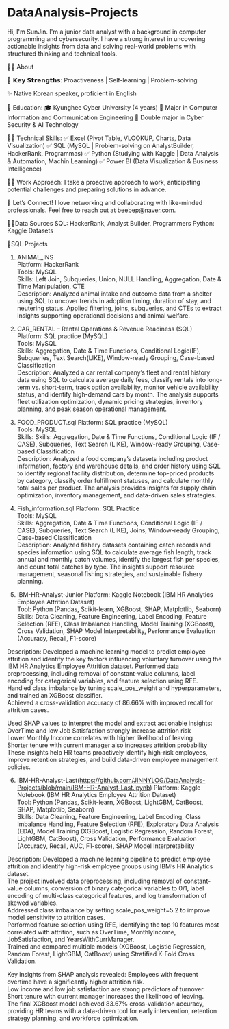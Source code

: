 # DataAnalysis-Projects

Hi, I'm SunJin. I'm a junior data analyst with a background in computer programming and cybersecurity. I have a strong interest in uncovering actionable insights from data and solving real-world problems with structured thinking and technical tools.

👨‍💻 About

📍 𝗞𝗲𝘆 𝗦𝘁𝗿𝗲𝗻𝗴𝘁𝗵𝘀: Proactiveness | Self-learning | Problem-solving

✨ Native Korean speaker, proficient in English

🏫 Education:
🎓 Kyunghee Cyber University (4 years)
📕 Major in Computer Information and Communication Engineering
📕 Double major in Cyber Security & AI Technology

👩‍💻 Technical Skills:
✅ Excel (Pivot Table, VLOOKUP, Charts, Data Visualization)
✅ SQL (MySQL | Problem-solving on AnalystBuilder, HackerRank, Programmas)
✅ Python (Studying with Kaggle | Data Analysis & Automation, Machin Learning)
✅ Power BI (Data Visualization & Business Intelligence)

🏃‍♂️ Work Approach: I take a proactive approach to work, anticipating potential challenges and preparing solutions in advance.

👋 Let’s Connect! I love networking and collaborating with like-minded professionals. Feel free to reach out at beebep@naver.com.

👩‍💻Data Sources 
SQL: HackerRank, Analyst Builder, Programmers
Python: Kaggle Datasets

📍SQL Projects
1. ANIMAL_INS </br> 
Platform: HackerRank</br>
Tools: MySQL</br>
Skills: Left Join, Subqueries, Union, NULL Handling, Aggregation, Date & Time Manipulation, CTE</br>
Description: Analyzed animal intake and outcome data from a shelter using SQL to uncover trends in adoption timing, duration of stay, and neutering status. Applied filtering, joins, subqueries, and CTEs to extract insights supporting operational decisions and animal welfare. </br>

2. CAR_RENTAL – Rental Operations & Revenue Readiness (SQL) </br>
Platform: SQL practice (MySQL) </br>
Tools: MySQL </br>
Skills: Aggregation, Date & Time Functions, Conditional Logic(IF), Subqueries, Text Search(LIKE), Window-ready Grouping, Case-based Classification </br>
Description: Analyzed a car rental company’s fleet and rental history data using SQL to calculate average daily fees, classify rentals into long-term vs. short-term, track option availability, monitor vehicle availability status, and identify high-demand cars by month. The analysis supports fleet utilization optimization, dynamic pricing strategies, inventory planning, and peak season operational management.

3. FOOD_PRODUCT.sql
Platform: SQL practice (MySQL) </br>
Tools: MySQL  </br>
Skills: Skills: Aggregation, Date & Time Functions, Conditional Logic (IF / CASE), Subqueries, Text Search (LIKE), Window-ready Grouping, Case-based Classification </br>
Description: Analyzed a food company’s datasets including product information, factory and warehouse details, and order history using SQL to identify regional facility distribution, determine top-priced products by category, classify order fulfillment statuses, and calculate monthly total sales per product. The analysis provides insights for supply chain optimization, inventory management, and data-driven sales strategies. </br>

4. Fish_information.sql
Platform: SQL Practice </br>
Tools: MySQL</br>
Skills: Aggregation, Date & Time Functions, Conditional Logic (IF / CASE), Subqueries, Text Search (LIKE), Joins, Window-ready Grouping, Case-based Classification </br>
Description: Analyzed fishery datasets containing catch records and species information using SQL to calculate average fish length, track annual and monthly catch volumes, identify the largest fish per species, and count total catches by type.
The insights support resource management, seasonal fishing strategies, and sustainable fishery planning.

5. IBM-HR-Analyst-Junior
Platform: Kaggle Notebook (IBM HR Analytics Employee Attrition Dataset) </br>
Tool: Python (Pandas, Scikit-learn, XGBoost, SHAP, Matplotlib, Seaborn) </br>
Skills: Data Cleaning, Feature Engineering, Label Encoding, Feature Selection (RFE), Class Imbalance Handling, Model Training (XGBoost), Cross Validation, SHAP Model Interpretability, Performance Evaluation (Accuracy, Recall, F1-score) </br>

Description: Developed a machine learning model to predict employee attrition and identify the key factors influencing voluntary turnover using the IBM HR Analytics Employee Attrition dataset. Performed data preprocessing, including removal of constant-value columns, label encoding for categorical variables, and feature selection using RFE.  </br>
Handled class imbalance by tuning scale_pos_weight and hyperparameters, and trained an XGBoost classifier. </br>
Achieved a cross-validation accuracy of 86.66% with improved recall for attrition cases. </br>

Used SHAP values to interpret the model and extract actionable insights:  </br>
OverTime and low Job Satisfaction strongly increase attrition risk </br>
Lower Monthly Income correlates with higher likelihood of leaving</br>
Shorter tenure with current manager also increases attrition probability </br>
These insights help HR teams proactively identify high-risk employees, improve retention strategies, and build data-driven employee management policies. </br>

6. IBM-HR-Analyst-Last(https://github.com/JINNYLOG/DataAnalysis-Projects/blob/main/IBM-HR-Analyst-Last.ipynb)
Platform: Kaggle Notebook (IBM HR Analytics Employee Attrition Dataset) </br>
Tool: Python (Pandas, Scikit-learn, XGBoost, LightGBM, CatBoost, SHAP, Matplotlib, Seaborn) </br>
Skills: Data Cleaning, Feature Engineering, Label Encoding, Class Imbalance Handling, Feature Selection (RFE), Exploratory Data Analysis (EDA), Model Training (XGBoost, Logistic Regression, Random Forest, LightGBM, CatBoost), Cross Validation, Performance Evaluation (Accuracy, Recall, AUC, F1-score), SHAP Model Interpretability </br>

Description: 
Developed a machine learning pipeline to predict employee attrition and identify high-risk employee groups using IBM’s HR Analytics dataset. </br>
The project involved data preprocessing, including removal of constant-value columns, conversion of binary categorical variables to 0/1, label encoding of multi-class categorical features, and log transformation of skewed variables. </br>
Addressed class imbalance by setting scale_pos_weight=5.2 to improve model sensitivity to attrition cases. </br>
Performed feature selection using RFE, identifying the top 10 features most correlated with attrition, such as OverTime, MonthlyIncome, JobSatisfaction, and YearsWithCurrManager. </br>
Trained and compared multiple models (XGBoost, Logistic Regression, Random Forest, LightGBM, CatBoost) using Stratified K-Fold Cross Validation. </br>

Key insights from SHAP analysis revealed:
Employees with frequent overtime have a significantly higher attrition risk. </br>
Low income and low job satisfaction are strong predictors of turnover. </br>
Short tenure with current manager increases the likelihood of leaving. </br>
The final XGBoost model achieved 83.67% cross-validation accuracy, providing HR teams with a data-driven tool for early intervention, retention strategy planning, and workforce optimization. </br>





